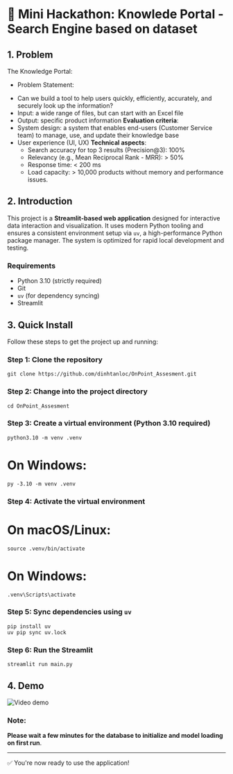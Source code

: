 # 📘 Mini Hackathon: Knowlede Portal - Search Engine based on dataset


## 1. Problem
The Knowledge Portal:
* Problem Statement:
- Can we build a tool to help users quickly, efficiently, accurately, and securely look up the information?
- Input: a wide range of files, but can start with an Excel file
- Output: specific product information
**Evaluation criteria**:
- System design: a system that enables end-users (Customer Service team) to manage, use, and update their knowledge base
- User experience (UI, UX)
**Technical aspects**:
    - Search accuracy for top 3 results (Precision@3): 100%
    - Relevancy (e.g., Mean Reciprocal Rank - MRR): > 50%
    - Response time: < 200 ms
    - Load capacity: > 10,000 products without memory and performance issues.
## 2. Introduction

This project is a **Streamlit-based web application** designed for interactive data interaction and visualization. It uses modern Python tooling and ensures a consistent environment setup via `uv`, a high-performance Python package manager. The system is optimized for rapid local development and testing.

### Requirements
- Python 3.10 (strictly required)
- Git
- `uv` (for dependency syncing)
- Streamlit

## 3. Quick Install

Follow these steps to get the project up and running:

### Step 1: Clone the repository
```
git clone https://github.com/dinhtanloc/OnPoint_Assesment.git
```

### Step 2: Change into the project directory
```
cd OnPoint_Assesment
```
### Step 3: Create a virtual environment (Python 3.10 required)
```
python3.10 -m venv .venv
```

# On Windows:
```
py -3.10 -m venv .venv
```
### Step 4: Activate the virtual environment

# On macOS/Linux:
```
source .venv/bin/activate
```
# On Windows:
```
.venv\Scripts\activate
```
### Step 5: Sync dependencies using `uv`
```
pip install uv
uv pip sync uv.lock
```
### Step 6: Run the Streamlit 
```
streamlit run main.py
```
## 4. Demo
![Video demo](assets/gif/demo.gif)

### **Note**:
**Please wait a few minutes for the database to initialize and model loading on first run**.

---
✅ You're now ready to use the application!
